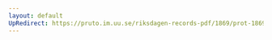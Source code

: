 ```yaml
---
layout: default
UpRedirect: https://pruto.im.uu.se/riksdagen-records-pdf/1869/prot-1869--fk--120/prot-1869--fk--120_003.pdf
---
```

